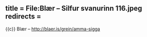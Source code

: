 title = File:Blær – Silfur svanurinn 116.jpeg
redirects =
---

{{c}} Blær – http://blaer.is/grein/amma-sigga